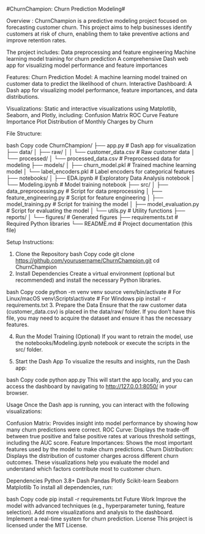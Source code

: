 #ChurnChampion: Churn Prediction Modeling#

Overview :
ChurnChampion is a predictive modeling project focused on forecasting customer churn. This project aims to help businesses identify customers at risk of churn, enabling them to take preventive actions and improve retention rates.

The project includes:
Data preprocessing and feature engineering
Machine learning model training for churn prediction
A comprehensive Dash web app for visualizing model performance and feature importances

Features:
Churn Prediction Model: A machine learning model trained on customer data to predict the likelihood of churn.
Interactive Dashboard: A Dash app for visualizing model performance, feature importances, and data distributions.

Visualizations: Static and interactive visualizations using Matplotlib, Seaborn, and Plotly, including:
Confusion Matrix
ROC Curve
Feature Importance Plot
Distribution of Monthly Charges by Churn

File Structure:

bash
Copy code
ChurnChampion/
├── app.py                       # Dash app for visualization
├── data/
│   ├── raw/
│   │   └── customer_data.csv     # Raw customer data
│   └── processed/
│       └── processed_data.csv    # Preprocessed data for modeling
├── models/
│   ├── churn_model.pkl           # Trained machine learning model
│   └── label_encoders.pkl        # Label encoders for categorical features
├── notebooks/
│   ├── EDA.ipynb                 # Exploratory Data Analysis notebook
│   └── Modeling.ipynb            # Model training notebook
├── src/
│   ├── data_preprocessing.py     # Script for data preprocessing
│   ├── feature_engineering.py    # Script for feature engineering
│   ├── model_training.py         # Script for training the model
│   ├── model_evaluation.py       # Script for evaluating the model
│   └── utils.py                  # Utility functions
├── reports/
│   └── figures/                  # Generated figures
├── requirements.txt              # Required Python libraries
└── README.md                     # Project documentation (this file)

Setup Instructions:
1. Clone the Repository
bash
Copy code
git clone https://github.com/yourusername/ChurnChampion.git
cd ChurnChampion
2. Install Dependencies
Create a virtual environment (optional but recommended) and install the necessary Python libraries.

bash
Copy code
python -m venv venv
source venv/bin/activate   # For Linux/macOS
venv\Scripts\activate      # For Windows
pip install -r requirements.txt
3. Prepare the Data
Ensure that the raw customer data (customer_data.csv) is placed in the data/raw/ folder. If you don’t have this file, you may need to acquire the dataset and ensure it has the necessary features.

4. Run the Model Training (Optional)
If you want to retrain the model, use the notebooks/Modeling.ipynb notebook or execute the scripts in the src/ folder.

5. Start the Dash App
To visualize the results and insights, run the Dash app:

bash
Copy code
python app.py
This will start the app locally, and you can access the dashboard by navigating to http://127.0.0.1:8050/ in your browser.

Usage
Once the Dash app is running, you can interact with the following visualizations:

Confusion Matrix: Provides insight into model performance by showing how many churn predictions were correct.
ROC Curve: Displays the trade-off between true positive and false positive rates at various threshold settings, including the AUC score.
Feature Importances: Shows the most important features used by the model to make churn predictions.
Churn Distribution: Displays the distribution of customer charges across different churn outcomes.
These visualizations help you evaluate the model and understand which factors contribute most to customer churn.

Dependencies
Python 3.8+
Dash
Pandas
Plotly
Scikit-learn
Seaborn
Matplotlib
To install all dependencies, run:

bash
Copy code
pip install -r requirements.txt
Future Work
Improve the model with advanced techniques (e.g., hyperparameter tuning, feature selection).
Add more visualizations and analysis to the dashboard.
Implement a real-time system for churn prediction.
License
This project is licensed under the MIT License.
